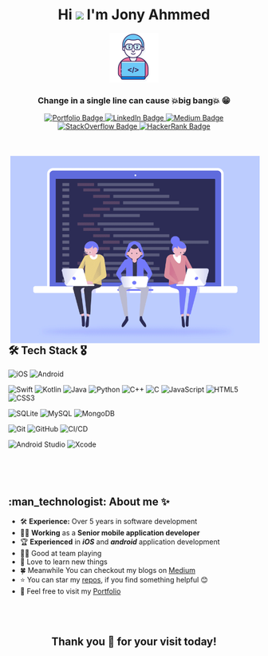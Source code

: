 <div id="header" align="center">
  <h1>
    Hi
    <img src="https://media.giphy.com/media/hvRJCLFzcasrR4ia7z/giphy.gif" width="30px"/>
    I'm Jony Ahmmed
  </h1>
  
  <img src="https://github.com/yamin335/yamin335/blob/main/programmer.png" width="100"/>
   <h3 style="color=#dfefdf;">Change in a single line can cause 💥big bang💥 😁</h3>
   <div id="badges">
   <a href="https://yamin335.github.io/">
      <img src="https://img.shields.io/badge/Portfolio-ff6347?style=for-the-badge&logo=adguard&logoColor=white" alt="Portfolio Badge"/>
    </a>
    <a href="https://www.linkedin.com/in/yamin335/">
      <img src="https://img.shields.io/badge/LinkedIn-0C66C2?style=for-the-badge&logo=linkedin&logoColor=white" alt="LinkedIn Badge"/>
    </a>
    <a href="https://medium.com/@mdyamin">
      <img src="https://img.shields.io/badge/Medium-292929?style=for-the-badge&logo=medium&logoColor=white" alt="Medium Badge"/>
    </a>
    <a href="https://stackoverflow.com/users/8617744/md-yamin-mollah">
      <img src="https://img.shields.io/badge/StackOverflow-F48224?style=for-the-badge&logo=stackoverflow&logoColor=white" alt="StackOverflow Badge"/>
    </a>
    <a href="https://www.hackerrank.com/myamin335">
      <img src="https://img.shields.io/badge/HackerRank-32C765?style=for-the-badge&logo=hackerrank&logoColor=white" alt="HackerRank Badge"/>
    </a>
  </div>
</div>

<br>
<br>
<br>

<img align="right" src="https://github.com/yamin335/yamin335/blob/main/developer.gif" alt="Coder GIF" width="500" style="margin=0px 0px 0px 20px;">

<h2>🛠️ Tech Stack 🎖️</h2>

![iOS](https://img.shields.io/badge/-iOS-606060?style=flat&logo=apple)
![Android](https://img.shields.io/badge/-Android-606060?style=flat&logo=android)

![Swift](https://img.shields.io/badge/-Swift-fff?style=flat&logo=swift)
![Kotlin](https://img.shields.io/badge/-Kotlin-fff?style=flat&logo=kotlin)
![Java](https://img.shields.io/badge/-Java-fff?style=flat&logo=java)
![Python](https://img.shields.io/badge/-Python-fff?style=flat&logo=python)
![C++](https://img.shields.io/badge/-C++-606060?style=flat&logo=cplusplus)
![C](https://img.shields.io/badge/--404040?style=flat&logo=c)
![JavaScript](https://img.shields.io/badge/-JavaScript-606060?style=flat&logo=javascript)
![HTML5](https://img.shields.io/badge/-HTML5-fff?style=flat&logo=html5)
![CSS3](https://img.shields.io/badge/-CSS3-606060?style=flat&logo=css3)

![SQLite](https://img.shields.io/badge/-SQLite-606060?style=flat&logo=sqlite)
![MySQL](https://img.shields.io/badge/-MySQL-fff?style=flat&logo=MySQL)
![MongoDB](https://img.shields.io/badge/-MongoDB-606060?style=flat&logo=mongodb)

![Git](https://img.shields.io/badge/-Git-fff?style=flat&logo=git&logoColor=F05032)
![GitHub](https://img.shields.io/badge/-GitHub-606060?style=flat&logo=github&logoColor=FFFFFF)
![CI/CD](https://img.shields.io/badge/-CI/CD-fff?style=flat)

![Android Studio](https://img.shields.io/badge/-Android_Studio-606060?style=flat&logo=androidstudio)
![Xcode](https://img.shields.io/badge/-Xcode-d9d9d9?style=flat&logo=xcode)

<br>
<br>
<br>

<h2>:man_technologist: About me ✨</h2>

- 🛠️ **Experience:** Over 5 years in software development
- 👨‍💼 **Working** as a **Senior mobile application developer**
- 🏆 **Experienced** in ***iOS*** and ***android*** application development
- 👨‍🏫 Good at team playing
- 🌿 Love to learn new things
- 🍀 Meanwhile You can checkout my blogs on [Medium](https://medium.com/@mdyamin)
- ⭐️ You can star my [repos](https://github.com/yamin335?tab=repositories), if you find something helpful 😊
- 🥰 Feel free to visit my [Portfolio](https://yamin335.github.io/)



<div align="center">
    <h2 align="center"><br><br>Thank you 🥰 for your visit today!</h2>
</div>
